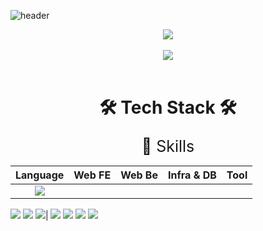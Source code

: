![header](https://capsule-render.vercel.app/api?type=waving&color=auto&height=350&section=header&text=HI%20there%20🤟&fontSize=90&desc=ID%20:%20gorhf9397%20/%20NAME%20:%20SEOKGEUN&descAlignY=65&descAlign=57)

<div align="center">
    <img src="https://hits.seeyoufarm.com/api/count/incr/badge.svg?url=https%3A%2F%2Fgithub.com%2Fgorhf9397&count_bg=%23CFD914&title_bg=%237A7A7A&icon=&icon_color=%23E7E7E7&title=view&edge_flat=false"/>
</div>
<br>
<div align="center">
    <img src="https://github-readme-stats.vercel.app/api?username=gorhf9397&show_icons=true"/>
</div>
<br>

# <div align="center" style="font-weight:bold;">🛠️ Tech Stack 🛠️</div>

<div align="center" style="font-size:25px;">🔧 Skills</div>

|                                                    Language                                                    | Web FE | Web Be | Infra & DB | Tool |
| :------------------------------------------------------------------------------------------------------------: | :----: | :----: | :--------: | :--: |
| <img src="https://img.shields.io/badge/JavaScript-F7DF1E?style=for-the-badge&logo=JavaScript&logoColor=black"> |

<img src="https://img.shields.io/badge/css3-1572B6?style=for-the-badge&logo=css3&logoColor=black">
<img src="https://img.shields.io/badge/html5-E34F26?style=for-the-badge&logo=html5&logoColor=black">
<img src="https://img.shields.io/badge/React-61DAFB?style=for-the-badge&logo=React&logoColor=black">|
<img src="https://img.shields.io/badge/sass-CC6699?style=for-the-badge&logo=sass&logoColor=black">
<img src="https://img.shields.io/badge/firebase-FFCA28?style=for-the-badge&logo=firebase&logoColor=black">
<img src="https://img.shields.io/badge/github-181717?style=for-the-badge&logo=github&logoColor=white">
<img src="https://img.shields.io/badge/notion-000000?style=for-the-badge&logo=notion&logoColor=white">

